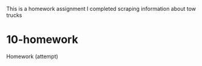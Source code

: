 This is a homework assignment I completed scraping information about tow trucks 

# 10-homework
Homework (attempt)
